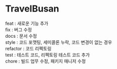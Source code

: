 # TravelBusan

feat : 새로운 기능 추가<br/>
fix : 버그 수정<br/>
docs : 문서 수정<br/>
style : 코드 포맷팅, 세미콜론 누락, 코드 변경이 없는 경우<br/>
refactor : 코드 리펙토링<br/>
test : 테스트 코드, 리펙토링 테스트 코드 추가<br/>
chore : 빌드 업무 수정, 패키지 매니저 수정<br/>
